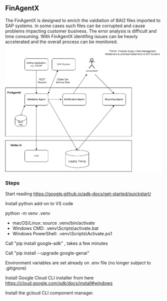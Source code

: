 ## FinAgentX

The FinAgentX is designed to enrich the valdiation of BAI2 files imported to SAP systems.
In some cases such files can be corrupted and cause problems impacting customer business.
The error analysis is difficult and time consuming. With FinAgentX identifing issues can
be heavly accelerated and the overall process can be monitored.

![Process Overview](Files/BlockDiagram_vertex.png "Block Diagram")






### Steps

Start reading
https://google.github.io/adk-docs/get-started/quickstart/

Install python add-on to VS code

python -m venv .venv
- macOS/Linux: source .venv/bin/activate
- Windows CMD: .venv\Scripts\activate.bat
- Windows PowerShell: .venv\Scripts\Activate.ps1


Call "pip install google-adk" , takes a few minutes

Call "pip install --upgrade google-genai"

Environment variables are set already on .env file (no longer subject to .gitignore)

Install Google Cloud CLI installer from here https://cloud.google.com/sdk/docs/install#windows 

Install the gcloud CLI component manager.
